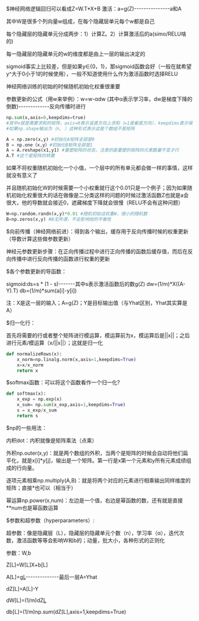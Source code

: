 $神经网络逻辑回归可以看成Z=W.T*X+B
 激活：a=g(Z)---------------a和A

其中W是很多个列向量w组成，在每个隐藏层单元每个w都是自己

每个隐藏层的隐藏单元分成两步：1）计算Z。2）计算激活后的a(simo/RELU啥的)

每一隐藏层的隐藏单元的w的维度都是由上一层的输出决定的

sigmoid事实上比较差，但是如果y∈{0，1}，那sigmoid函数会好（一般在就希望y^大于0小于1的时候使用），一般不知道使用什么作为激活函数时选择RELU

神经网络训练的初始的时候随机初始化权重很重要

参数更新的公式（用w来举例）：w=w-αdw     (其中α表示学习率，dw是梯度下降的倒数)-------------反向传播时进行

```python
np.sum(x,axis=0,keepdims=true)
#其中x就是需要求和的矩阵，axis=0表示竖直方向上求和（=1是垂直方向），keepdims表示保留这个样子，不会讲矩阵输出生为数组形式
#如果np.shape输出为（n, ）这种形式表示这是个数组不是矩阵
```

```python
A = np.zero(x,y) #初始化A矩阵全部是0
B = np.one（x,y）#初始化B矩阵全部是1
A = A.reshape(x1,y1) #重塑矩阵的状态，注意的是重塑的矩阵的元素数量不变才行
A.T #这个是矩阵的转置
```

如果不将权重随机初始化一个小值，一个层中的所有单元都会做一样的事情，这样就没有意义了

并且随机初始化W的时候需要一个小权重就行这个0.01只是一个例子；因为如果随机初始化权重很大的话在做像是二分类这样的问题的时候过激活函数Z也就是a会很大，他的导数就会接近0，遮藏梯度下降就会很慢（RELU不会有这种问题）
```python
W=np.random.randn(x,y)*0.01 #随机初始话权重W，很小的随机数
B=np.zeros(x,y) #B无所谓，不会影响他的平衡性
```



$向前传播（神经网络前进）：得到各个输出，缓存用于反向传播时候的权重更新（导数计算这些做参数更新）

神经元参数更新步骤：在正向传播过程中进行正向传播的函数后缓存值，而后在反向传播中进行反向传播的函数进行权重的更新

$各个参数更新的导函数：

sigmoid:ds=s * (1 - s)-------其中s表示激活函数后的数g(Z)
dw=(1/m)*X((A-Y).T)
db=(1/m)*sum(a[i]-y[i])

注：X是这一层的输入；A=g(Z)；Y是目标输出值（与Yhat区别，Yhat其实算是A）

$归一化行：

首先将需要的行或者整个矩阵进行模运算，模运算前为x，模运算后是||x||；之后进行元素/模运算（x/||x||）；这就是归一化

```python
def normalizeRows(x):
    x_norm=np.linalg.norm(x,axis=1,keepdims=True)
    x=x/x_norm
    return x
```

$softmax函数：可以将这个函数看作一个归一化?
```python
def softmax(x):
    x_exp = np.exp(x)
    x_sum= np.sum(x_exp,axis=1,keepdims=True)
    s = x_exp/x_sum
    return s 
```

$np的一些用法：

内积dot：内积就像是矩阵乘法（点乘）

外积np.outer(x,y)：就是两个数组的外积，当两个是矩阵的时候会自动将他们扁平化，就是x[i]*y[j]，输出是一个矩阵。第一行是x第一个元素和y所有元素成绩组成的行向量。

逐项元素相乘np.multiply(A,B)：就是将两个对应的元素进行相乘输出同样维度的矩阵；直接*也可以（相当于）

幂运算np.power(x,num)：左边是一个值，右边是幂函数的数，还有就是直接**num也是幂函数运算

$参数和超参数（hyperparameters）:

超参数：像是隐藏层（L），隐藏层的隐藏单元个数（n），学习率（α），迭代次数，激活函数等等会影响W和b的；动量，批大小，各种形式的正则化

参数：W,b

Z[L]=W[L]X+b[L]

A[L]=g[L](Z[L])--------------最后一层A=Yhat

dZ[L]=A[L]-Y

dW[L]=(1/m)dZ[L](A[L].T)

db[L]=(1/m)np.sum(dZ[L],axis=1,keepdims=True)

